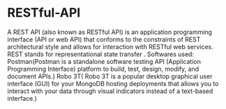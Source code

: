 # RESTful-API
A REST API (also known as RESTful API) is an application programming interface (API or web API) that conforms to the constraints of REST architectural style and allows for interaction with RESTful web services. REST stands for representational state transfer .
Softwares used: Postman(Postman is a standalone software testing API (Application Programming Interface) platform to build, test, design, modify, and document APIs.)
                Robo 3T(
Robo 3T is a popular desktop graphical user interface (GUI) for your MongoDB hosting deployments that allows you to interact with your data through visual indicators instead of a text-based interface.)
